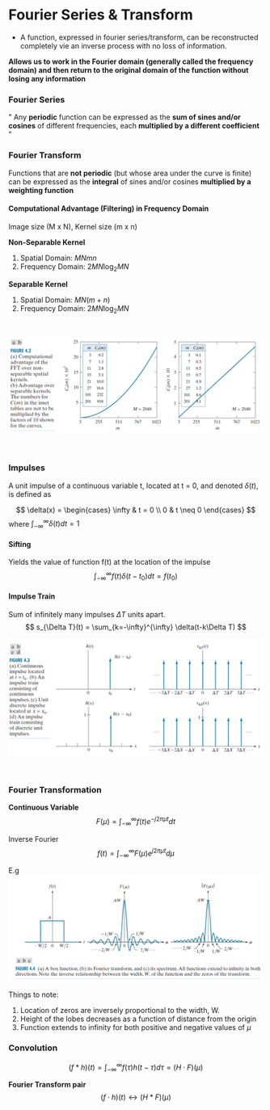 # Fourier Series & Transform

* A function, expressed in fourier series/transform, can be reconstructed completely vie an inverse process with no loss of information.

**Allows us to work in the Fourier domain (generally called the frequency domain) and then return to the original domain of the function
without losing any information**

### Fourier Series
" Any **periodic** function can be expressed as the **sum of sines and/or cosines** of different frequencies, each **multiplied by a different coefficient** "

### Fourier Transform
Functions that are **not periodic** (but whose area under the curve is finite) can be expressed as the **integral** of sines and/or cosines **multiplied by a weighting function**

#### Computational Advantage (Filtering) in Frequency Domain

Image size (M x N), Kernel size (m x n)

**Non-Separable Kernel**

1. Spatial Domain:  $MNmn$
2. Frequency Domain: $2MN\log_2MN$

**Separable Kernel**
1. Spatial Domain: $MN(m+n)$
2. Frequency Domain: $2MN\log_2MN$

<br>

![comp_ad](img/comp_ad.png)

<br>

### Impulses
A unit impulse of a continuous variable t, located at
t = 0, and denoted $\delta(t)$, is defined as
<br>

$$
\delta(x) = \begin{cases}
    \infty &  t = 0 \\
    0 & t \neq 0
   \end{cases}
$$
where $\int_{-\infty}^{\infty} \delta(t)dt = 1$

#### Sifting

Yields the value of function f(t) at the location of the impulse
$$ \int_{-\infty}^{\infty} f(t)\delta(t-t_{0})dt = f(t_{0})$$

#### Impulse Train
Sum of infinitely many impulses $\Delta T$ units apart.
$$
s_{\Delta T}(t) = \sum_{k=-\infty}^{\infty} \delta(t-k\Delta T)
$$

![impulse](img/impulse.png)

<br>

### Fourier Transformation

**Continuous Variable**
$$
F(\mu) = \int_{-\infty}^{\infty} f(t)e^{-j2\pi \mu t}dt
$$

Inverse Fourier
$$
f(t) = \int_{-\infty}^{\infty} F(\mu)e^{j2\pi \mu t}d\mu
$$


E.g
![transform](img/transform.png)

Things to note:
1. Location of zeros are inversely proportional to the width, W.
2. Height of the lobes decreases as a function of distance from the origin
3. Function extends to infinity for both positive and negative values of $\mu$

### Convolution

$$
(f * h)(t) = \int_{-\infty}^{\infty}f(\tau)h(t-\tau)d\tau = (H \cdot F)(\mu)
$$

**Fourier Transform pair**
$$
(f \cdot h)(t) \leftrightarrow (H * F)(\mu)
$$
